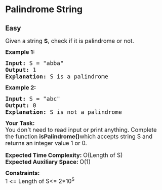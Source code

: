 # Palindrome String
## Easy
<div class="problems_problem_content__Xm_eO" style="user-select: auto;"><p style="user-select: auto;"><span style="font-size: 18px; user-select: auto;">Given a string <strong style="user-select: auto;">S</strong>, check if it is palindrome or not.</span></p>
<p style="user-select: auto;"><span style="font-size: 18px; user-select: auto;"><strong style="user-select: auto;">Example 1:</strong></span></p>
<pre style="user-select: auto;"><span style="font-size: 18px; user-select: auto;"><strong style="user-select: auto;">Input:</strong> S = "abba"
<strong style="user-select: auto;">Output:</strong> 1
<strong style="user-select: auto;">Explanation: </strong>S is a palindrome</span></pre>
<p style="user-select: auto;"><span style="font-size: 18px; user-select: auto;"><strong style="user-select: auto;">Example 2:</strong></span></p>
<pre style="user-select: auto;"><span style="font-size: 18px; user-select: auto;"><strong style="user-select: auto;">Input:</strong> S = "abc" 
<strong style="user-select: auto;">Output:</strong> 0
<strong style="user-select: auto;">Explanation: </strong>S is not a palindrome</span></pre>
<p style="user-select: auto;"><span style="font-size: 18px; user-select: auto;"><strong style="user-select: auto;">Your Task: </strong><br style="user-select: auto;">You don't need to read input or print anything. Complete the function <strong style="user-select: auto;">isPalindrome()</strong>which accepts string S and returns an integer value 1 or 0.</span><br style="user-select: auto;"><br style="user-select: auto;"><span style="font-size: 18px; user-select: auto;"><strong style="user-select: auto;">Expected Time Complexity: </strong>O(Length of S)<br style="user-select: auto;"><strong style="user-select: auto;">Expected Auxiliary Space: </strong>O(1)</span></p>
<p style="user-select: auto;"><span style="font-size: 18px; user-select: auto;"><strong style="user-select: auto;">Constraints:</strong><br style="user-select: auto;">1 &lt;= Length of S&lt;= 2*10<sup style="user-select: auto;">5</sup></span></p></div>